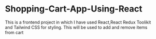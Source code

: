 # Shopping-Cart-App-Using-React
This is a frontend project in which I have used React,React Redux Toolikit and Tailwind CSS for styling. This will be used to add and remove items from cart
